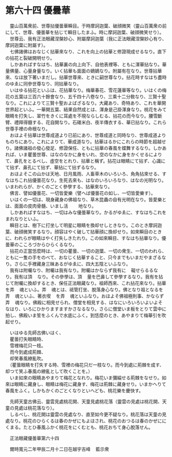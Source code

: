 # 第六十四 優曇華
　靈山百萬衆前、世尊拈優曇華瞬目。于時摩訶迦葉、破顔微笑（靈山百萬衆の前にして、世尊、優曇華を拈じて瞬目したまふ。時に摩訶迦葉、破顔微笑せり）。  
　世尊云、我有正法眼藏涅槃妙心、附屬摩訶迦葉（我に正法眼藏涅槃妙心有り、摩訶迦葉に附屬す）。  
　七佛諸佛はおなじく拈華來なり、これを向上の拈華と修證現成せるなり。直下の拈花と裂破開明せり。  
　しかあればすなはち、拈華裏の向上向下、自他表裡等、ともに渾華拈なり。華量佛量、心量身量なり。いく拈華も面面の嫡嫡なり。附屬有在なり。世尊拈華來、なほ放下著いまだし。拈華世尊來、ときに嗣世尊なり。拈花時すなはち盡時のゆゑに同參世尊なり、同拈華なり。  
　いはゆる拈花といふは、花拈華なり。梅華春花、雪花蓮華等なり。いはくの梅花の五葉は三百六十餘會なり、五千四十八卷なり、三乘十二分敎なり、三賢十聖なり。これによりて三賢十聖およばざるなり。大藏あり、奇特あり、これを華開世界起といふ。一華開五葉、結果自然成とは、渾身是己掛渾身なり。桃花をみて眼睛を打失し、翠竹をきくに耳處を不現ならしむる、拈花の而今なり。腰雪斷臂、禮拜得髓する、花自開なり。石碓米白、夜半傳衣する、華已拈なり。これら世尊手裡の命根なり。  
　おほよそ拈華は世尊成道より已前にあり、世尊成道と同時なり、世尊成道よりものちにあり。これによりて、華成道なり。拈華はるかにこれらの時節を超越せり。諸佛諸祖の發心發足、修證保任、ともに拈華の春風を蝶舞するなり。しかあれば、いま瞿曇世尊、はなのなかに身をいれ、空のなかに身をかくせるによりて、鼻孔をとるべし、虛空をとれり、拈華と稱ず。拈花は眼睛にて拈ず、心識にて拈ず、鼻孔にて拈ず、華拈にて拈ずるなり。  
　おほよそこの山かは天地、日月風雨、人畜草木のいろいろ、角角拈來せる、すなはちこれ拈優曇花なり。生死去來も、はなのいろいろなり、はなの光明なり。いまわれらが、かくのごとく參學する、拈華來なり。  
　佛言、譬如優曇花、一切皆愛樂（譬へば優曇花の如し、一切皆愛樂す）。  
　いはくの一切は、現身藏身の佛祖なり、草木昆蟲の自有光明在なり。皆愛樂とは、面面の皮肉骨髓、いまし活<img width="16" height="16" src="_crA37Y5.png" border="0"><img width="16" height="16" src="_crA37Y5.png" border="0">地なり。  
　しかあればすなはち、一切はみな優曇華なり。かるがゆゑに、すなはちこれをまれなりといふ。  
　瞬目とは、樹下に打坐して明星に眼睛を換却せしときなり。このとき摩訶迦葉、破顔微笑するなり。顔容はやく破して拈華顔に換却せり。如來瞬目のときに、われらが眼睛はやく打失しきたれり。この如來瞬目、すなはち拈華なり。優曇華のこころづからひらくるなり。  
　拈花の正當恁麼時は、一切の瞿曇、一切の迦葉、一切の衆生、一切のわれら、ともに一隻の手をのべて、おなじく拈華すること、只今までもいまだやまざるなり。さらに手裡藏身三昧あるがゆゑに、四大五陰といふなり。  
　我有は附囑なり、附囑は我有なり。附囑はかならず我有に<img width="16" height="16" src="_cjwg2Qa.png" border="0">礙せらるるなり。我有は頂<img width="16" height="16" src="_csCb9nz.png" border="0">なり。その參學は、頂<img width="16" height="16" src="_csCb9nz.png" border="0">量を巴鼻して參學するなり。我有を拈じて附囑に換却するとき、保任正法眼藏なり。祖師西來、これ拈花來なり。拈華を弄<img width="16" height="16" src="_cSQgioD.png" border="0">魂といふ。弄<img width="16" height="16" src="_cSQgioD.png" border="0">魂とは、祗管打坐、脫落身心なり。佛となり祖となるを弄<img width="16" height="16" src="_cSQgioD.png" border="0">魂といふ、著衣喫<img width="16" height="16" src="_c9M0Abs.png" border="0">を弄<img width="16" height="16" src="_cSQgioD.png" border="0">魂といふなり。おほよそ佛祖極則事、かならず弄<img width="16" height="16" src="_cSQgioD.png" border="0">魂なり。佛殿に相見せられ、僧堂を相見する、はなにいろいろいよいよそなはり、いろにひかりますますかさなるなり。さらに僧堂いま板をとりて雲中に拍し、佛殿いま笙をふくんで水底にふく。到恁麼のとき、あやまりて梅華引を吹起せり。  
  
　いはゆる先師古佛いはく、  
　瞿曇打失眼睛時、  
　雪裡梅花只一枝。  
　而今到處成荊棘、  
　却笑春風繚亂吹。  
　（瞿曇眼睛を打失する時、雪裡の梅花只だ一枝なり。而今到處に荊棘を成す、却つて笑ふ春風の繚亂として吹くことを。）  
　いま如來の眼睛あやまりて梅花となれり。梅花いま彌綸せる荊棘をなせり。如來は眼睛に藏身し、眼睛は梅花に藏身す、梅花は荊棘に藏身せり。いまかへりて春風をふく。しかもかくのごとくなりといへども、桃花樂を慶快す。  
  
　先師天童古佛云、靈雲見處桃花開、天童見處桃花落（靈雲の見處は桃花開、天童の見處は桃花落なり）。  
　しるべし、桃花開は靈雲の見處なり、直至如今更不疑なり。桃花落は天童の見處なり。桃花のひらくるは春のかぜにもよほされ、桃花のおつるは春のかぜににくまる。たとひ春風ふかく桃花をにくむとも、桃花おちて身心脫落せん。  
  
　正法眼藏優曇華第六十四  
  
　爾時寬元二年甲辰二月十二日在越宇吉峰<img width="16" height="16" src="_cSQgioD.png" border="0">藍示衆